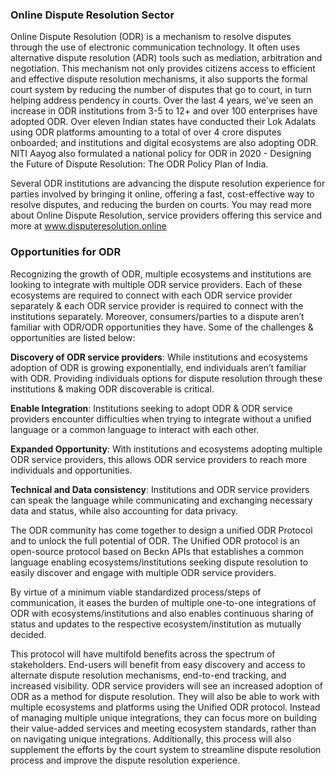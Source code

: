 ### Online Dispute Resolution Sector

Online Dispute Resolution (ODR) is a mechanism to resolve disputes through the use of electronic communication technology. It often uses alternative dispute resolution (ADR) tools such as mediation, arbitration and negotiation. This mechanism not only provides citizens access to efficient and effective dispute resolution mechanisms, it also supports the formal court system by reducing the number of disputes that go to court, in turn helping address pendency in courts.
Over the last 4 years, we’ve seen an increase in ODR institutions from 3-5 to 12+ and over 100 enterprises have adopted ODR. Over eleven Indian states have conducted their Lok Adalats using ODR platforms amounting to a total of over 4 crore disputes onboarded; and institutions and digital ecosystems are also adopting ODR. NITI Aayog also formulated a national policy for ODR in 2020 - Designing the Future of Dispute Resolution: The ODR Policy Plan of India.

Several ODR institutions are advancing the dispute resolution experience for parties involved by bringing it online, offering a fast, cost-effective way to resolve disputes, and reducing the burden on courts. You may read more about Online Dispute Resolution, service providers offering this service and more at www.disputeresolution.online

### Opportunities for ODR

Recognizing the growth of ODR, multiple ecosystems and institutions are looking to integrate with multiple ODR service providers. Each of these ecosystems are required to connect with each ODR service provider separately & each ODR service provider is required to connect with the institutions separately. Moreover, consumers/parties to a dispute aren’t familiar with ODR/ODR opportunities they have. Some of the challenges & opportunities are listed below:

**Discovery of ODR service providers**: While institutions and ecosystems adoption of ODR is growing exponentially, end individuals aren’t familiar with ODR. Providing individuals options for dispute resolution through these institutions & making ODR discoverable is critical.

**Enable Integration**: Institutions seeking to adopt ODR & ODR service providers encounter difficulties when trying to integrate without a unified language or a common language to interact with each other.

**Expanded Opportunity**: With institutions and ecosystems adopting multiple ODR service providers, this allows ODR service providers to reach more individuals and opportunities.

**Technical and Data consistency**: Institutions and ODR service providers can speak the language while communicating and exchanging necessary data and status, while also accounting for data privacy.

The ODR community has come together to design a unified ODR Protocol and to unlock the full potential of ODR. The Unified ODR protocol is an open-source protocol based on Beckn APIs that establishes a common language enabling ecosystems/institutions seeking dispute resolution to easily discover and engage with multiple ODR service providers.

By virtue of a minimum viable standardized process/steps of communication, it eases the burden of multiple one-to-one integrations of ODR with ecosystems/institutions and also enables continuous sharing of status and updates to the respective ecosystem/institution as mutually decided.

This protocol will have multifold benefits across the spectrum of stakeholders. End-users will benefit from easy discovery and access to alternate dispute resolution mechanisms, end-to-end tracking, and increased visibility. ODR service providers will see an increased adoption of ODR as a method for dispute resolution. They will also be able to work with multiple ecosystems and platforms using the Unified ODR protocol. Instead of managing multiple unique integrations, they can focus more on building their value-added services and meeting ecosystem standards, rather than on navigating unique integrations. Additionally, this process will also supplement the efforts by the court system to streamline dispute resolution process and improve the dispute resolution experience.
